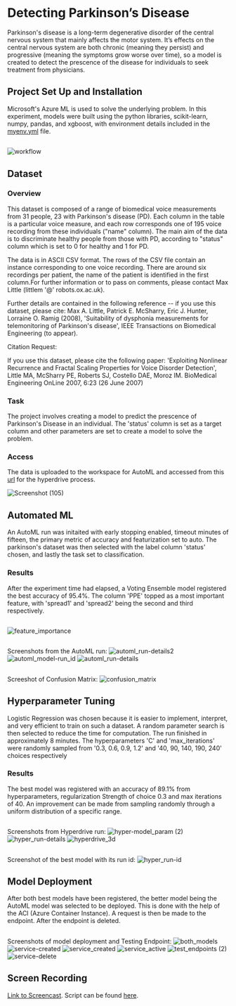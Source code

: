 # Detecting Parkinson’s Disease

Parkinson's disease is a long-term degenerative disorder of the central nervous system that mainly affects the motor system. It’s effects on the central nervous
system are both chronic (meaning they persist) and progressive (meaning the symptoms grow worse over time), so a model is created to detect the prescence of the disease for individuals to seek treatment from physicians.

## Project Set Up and Installation
Microsoft's Azure ML is used to solve the underlying problem.
In this experiment, models were built using the python libraries, scikit-learn, numpy, pandas, and xgboost, with environment details included in the [myenv.yml](https://github.com/KwabenaNyinaku/nd00333-capstone/blob/master/starter_file/myenv.yml) file. 

## 
![workflow](https://user-images.githubusercontent.com/48255327/162997271-9cf8c840-0e99-4380-bbf1-8bf88fd03477.png)

## Dataset

### Overview
This dataset is composed of a range of biomedical voice measurements from 
31 people, 23 with Parkinson's disease (PD). Each column in the table is a 
particular voice measure, and each row corresponds one of 195 voice 
recording from these individuals ("name" column). The main aim of the data 
is to discriminate healthy people from those with PD, according to "status" 
column which is set to 0 for healthy and 1 for PD.

The data is in ASCII CSV format. The rows of the CSV file contain an 
instance corresponding to one voice recording. There are around six 
recordings per patient, the name of the patient is identified in the first 
column.For further information or to pass on comments, please contact Max 
Little (littlem '@' robots.ox.ac.uk).

Further details are contained in the following reference -- if you use this 
dataset, please cite:
Max A. Little, Patrick E. McSharry, Eric J. Hunter, Lorraine O. Ramig (2008), 
'Suitability of dysphonia measurements for telemonitoring of Parkinson's disease', 
IEEE Transactions on Biomedical Engineering (to appear).

Citation Request:

If you use this dataset, please cite the following paper: 
'Exploiting Nonlinear Recurrence and Fractal Scaling Properties for Voice Disorder Detection', 
Little MA, McSharry PE, Roberts SJ, Costello DAE, Moroz IM. 
BioMedical Engineering OnLine 2007, 6:23 (26 June 2007)

### Task
The project involves creating a model to predict the prescence of Parkinson's Disease in an individual. The 'status' column is set as a target column and 
other parameters are set to create a model to solve the problem.

### Access
The data is uploaded to the workspace for AutoML and accessed from this [url](https://archive.ics.uci.edu/ml/machine-learning-databases/parkinsons/) for the hyperdrive process.

![Screenshot (105)](https://user-images.githubusercontent.com/48255327/163001751-bd650630-f21c-4f9e-bc9e-1c730eb41a95.png)


## Automated ML
An AutoML run was initaited with early stopping enabled, timeout minutes of fifteen, the primary metric of accuracy and featurization set to auto. The parkinson's dataset was then selected with the label column 'status' chosen, and lastly the task set to classification.

### Results
After the experiment time had elapsed, a Voting Ensemble model registered the best accuracy of 95.4%. The column 'PPE' topped as a most important feature,
with 'spread1' and 'spread2' being the second and third respectively.

##
![feature_importance](https://user-images.githubusercontent.com/48255327/163023319-faddb933-3e19-4c8c-8baa-5f15d17b3623.png)

## 
Screenshots from the AutoML run:
![automl_run-details2](https://user-images.githubusercontent.com/48255327/163006808-15028d43-1523-4155-88e5-791dda8ac771.png)
![automl_model-run_id](https://user-images.githubusercontent.com/48255327/163006818-bd9d960a-59b7-4c35-b4bd-7f7f55ee597a.png)
![automl_run-details](https://user-images.githubusercontent.com/48255327/163006823-59827579-d8a8-4d18-9a0f-cf8f420e23fc.png)
##
Screeshot of Confusion Matrix:
![confusion_matrix](https://user-images.githubusercontent.com/48255327/163023130-c3e799e3-42b6-4318-8393-9c62fb0e4321.png)


## Hyperparameter Tuning
Logistic Regression was chosen because it is easier to implement, interpret, and very efficient to train on such a dataset. A random parameter search is then 
selected to reduce the time for computation. The run finished in approximately 8 minutes. The hyperparameters 'C' and 'max_iterations' were randomly 
sampled from '0.3, 0.6, 0.9, 1.2' and '40, 90, 140, 190, 240' choices respectively

### Results
The best model was registered with an accuracy of 89.1% from hyperparameters, regularization Strength of choice 0.3 and max iterations of 40. 
An improvement can be made from sampling randomly through a uniform distribution of a specific range. 

##
Screenshots from Hyperdrive run:
![hyper-model_param (2)](https://user-images.githubusercontent.com/48255327/163007179-72bbf73f-3122-4c00-ae77-0874e448e784.png)
![hyper_run-details](https://user-images.githubusercontent.com/48255327/163007188-11f82bbd-fa16-4727-8962-8fdb73c32baf.png)
![hyperdrive_3d](https://user-images.githubusercontent.com/48255327/163007192-3b2411e9-865d-45e1-b4fa-28b56cb08920.png)

##
Screenshot of the best model with its run id:
![hyper_run-id](https://user-images.githubusercontent.com/48255327/163024491-0b4138dc-185f-4110-96d1-933991c8b9e2.png)


## Model Deployment
After both best models have been registered, the better model being the AutoML model was selected to be deployed. This is done with the help of the ACI
(Azure Container Instance). A request is then be made to the endpoint. After the endpoint is deleted.

##
Screenshots of model deployment and Testing Endpoint:
![both_models](https://user-images.githubusercontent.com/48255327/163013586-88daf814-6a7c-463b-91fb-eb2354ca17ad.png)
![service-created](https://user-images.githubusercontent.com/48255327/163013900-6eda2b3c-f867-46ad-9824-8aebf53be17a.png)
![service_created](https://user-images.githubusercontent.com/48255327/163014003-985c5c74-91f2-4f04-a126-0257d12062e2.png)
![service_active](https://user-images.githubusercontent.com/48255327/163014185-62eac386-236a-4367-a8ec-26c85f72e56e.png)
![test_endpoints (2)](https://user-images.githubusercontent.com/48255327/163014351-31ea61a1-3861-40b3-ba0b-b6403f54c653.png)
![service-delete](https://user-images.githubusercontent.com/48255327/163014392-b97fdc06-f5b3-4187-872c-c9319dd12f8d.png)

## Screen Recording
[Link to Screencast](https://www.youtube.com/watch?v=2YEfKqpe0A4). Script can be found [here](https://github.com/KwabenaNyinaku/nd00333-capstone/blob/master/starter_file/script.md).
